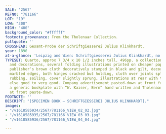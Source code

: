 ```yaml
---
SALE: '2567'
REFNO: "781166"
LOT: "19"
LOW: "300"
HIGH: "400"
background_color: "#ffffff"
footnote_provenance: From the Tholenaar Collection.
pullquote: ''
CROSSHEAD: Gesamt-Probe der Schriftgiesserei Julius Klinkhardt.
year: 1890
at-a-glance: 'Leipzig and Wien: Schriftgiesserei Julius Klinkhardt, no date (1890).'
TYPESET: Quarto, approx 7 3/4 x 10 1/2 inches tall, 496pp, a collection of type specimens
  and decorations, several folding illustrations printed on cheaper paper at rear,
  publisher’s brown cloth decoratively stamped in black and gilt, decorative endpapers,
  marbled edges, both hinges cracked but holding, cloth over joints split and frayed,
  rubbing, soiling, cover slightly sprung, illustrations at rear with tears and toning,
  else good to very good. Company advertisement pasted-down at front free endpaper,
  a generic bookplate with “W. Kaiser, Bern” hand written and Tholenaar bookplate
  at front paste-down.
FOOTNOTE: ''
DESCRIPT: "[SPECIMEN BOOK — SCHRIFTGIESSEREI JULIUS KLINKHARDT]."
images:
- "/v1618585934/2567/781166_VIEW_02_02.jpg"
- "/v1618585935/2567/781166_VIEW_03_03.jpg"
- "/v1618585936/2567/781166_VIEW_04_04.jpg"

---
```

